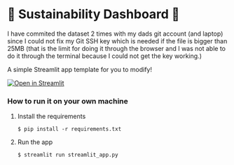 # 🛫 Sustainability Dashboard 🛬

I have commited the dataset 2 times with my dads git account (and laptop) since I could not fix my Git SSH key which is needed if the file is bigger than 25MB (that is the limit for doing it through the browser and I was not able to do it through the terminal because I could not get the key working.)

A simple Streamlit app template for you to modify!

[![Open in Streamlit](https://static.streamlit.io/badges/streamlit_badge_black_white.svg)](https://blank-app-template.streamlit.app/)

### How to run it on your own machine

1. Install the requirements

   ```
   $ pip install -r requirements.txt
   ```

2. Run the app

   ```
   $ streamlit run streamlit_app.py
   ```
